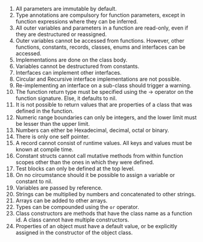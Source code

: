 1. All parameters are immutable by default.
2. Type annotations are compulsory for function parameters, except in function expressions where they can be inferred.
3. All outer variables and parameters in a function are read-only, even if they are destructured or reassigned.
4. Outer variables cannot be accessed from functions. However, other functions, constants, records, classes, enums and interfaces can be accessed.
5. Implementations are done on the class body.
6. Variables cannot be destructured from constants.
7. Interfaces can implement other interfaces.
8. Circular and Recursive interface implementations are not possible.
9. Re-implementing an interface on a sub-class should trigger a warning.
10. The function return type must be specified using the -> operator on the function signature. Else, it defaults to nil.
11. It is not possible to return values that are properties of a class that was defined in the function.
12. Numeric range boundaries can only be integers, and the lower limit must be lesser than the upper limit.
13. Numbers can either be Hexadecimal, decimal, octal or binary.
14. There is only one self pointer.
15. A record cannot consist of runtime values. All keys and values must be known at compile time.
16. Constant structs cannot call mutative methods from within function scopes other than the ones in which they were defined.
17. Test blocks can only be defined at the top level.
18. On no circumstance should it be possible to assign a variable or constant to nil.
19. Variables are passed by reference.
20. Strings can be multiplied by numbers and concatenated to other strings.
21. Arrays can be added to other arrays.
22. Types can be compounded using the `or` operator.
23. Class constructors are methods that have the class name as a function id. A class cannot have multiple constructors.
24. Properties of an object must have a default value, or be explicitly assigned in the constructor of the object class.
